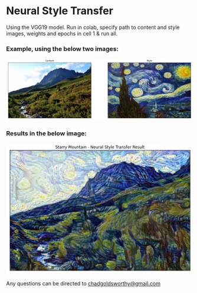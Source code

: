 <h1>Neural Style Transfer</h1>
Using the VGG19 model. 
Run in colab, specify path to content and style images, weights and epochs in cell 1 & run all.  

<h3>Example, using the below two images:</h3>

<div style="text-align:center">

![book bounding boxes and cropped book](imgs/content_style_subplot.png)

</div>

<h3>Results in the below image:</h3>

<div style="text-align:center">

![book bounding boxes and cropped book](imgs/NST_result.png)

</div>

Any questions can be directed to <a >chadgoldsworthy@gmail.com</a>



